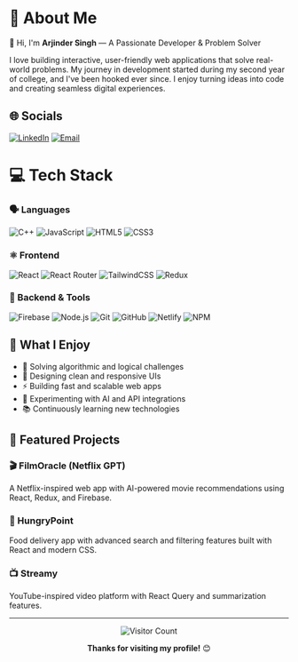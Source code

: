 # 💫 About Me

👋 Hi, I'm **Arjinder Singh** — A Passionate Developer & Problem Solver

I love building interactive, user-friendly web applications that solve real-world problems. My journey in development started during my second year of college, and I've been hooked ever since. I enjoy turning ideas into code and creating seamless digital experiences.

## 🌐 Socials
[![LinkedIn](https://img.shields.io/badge/LinkedIn-0077B5?style=for-the-badge&logo=linkedin&logoColor=white)]([https://linkedin.com/in/arjinder-singh-67457b24a])
[![Email](https://img.shields.io/badge/Email-D14836?style=for-the-badge&logo=gmail&logoColor=white)](mailto:arjinderpurba02@gmail.com)

# 💻 Tech Stack

### 🗣️ Languages
![C++](https://img.shields.io/badge/c++-%2300599C.svg?style=for-the-badge&logo=c%2B%2B&logoColor=white)
![JavaScript](https://img.shields.io/badge/javascript-%23323330.svg?style=for-the-badge&logo=javascript&logoColor=%23F7DF1E)
![HTML5](https://img.shields.io/badge/html5-%23E34F26.svg?style=for-the-badge&logo=html5&logoColor=white)
![CSS3](https://img.shields.io/badge/css3-%231572B6.svg?style=for-the-badge&logo=css3&logoColor=white)

### ⚛️ Frontend
![React](https://img.shields.io/badge/react-%2320232a.svg?style=for-the-badge&logo=react&logoColor=%2361DAFB)
![React Router](https://img.shields.io/badge/React_Router-CA4245?style=for-the-badge&logo=react-router&logoColor=white)
![TailwindCSS](https://img.shields.io/badge/tailwindcss-%2338B2AC.svg?style=for-the-badge&logo=tailwind-css&logoColor=white)
![Redux](https://img.shields.io/badge/redux-%23593d88.svg?style=for-the-badge&logo=redux&logoColor=white)

### 🔧 Backend & Tools
![Firebase](https://img.shields.io/badge/firebase-%23039BE5.svg?style=for-the-badge&logo=firebase)
![Node.js](https://img.shields.io/badge/node.js-6DA55F?style=for-the-badge&logo=node.js&logoColor=white)
![Git](https://img.shields.io/badge/git-%23F05033.svg?style=for-the-badge&logo=git&logoColor=white)
![GitHub](https://img.shields.io/badge/github-%23121011.svg?style=for-the-badge&logo=github&logoColor=white)
![Netlify](https://img.shields.io/badge/netlify-%23000000.svg?style=for-the-badge&logo=netlify&logoColor=#00C7B7)
![NPM](https://img.shields.io/badge/NPM-%23CB3837.svg?style=for-the-badge&logo=npm&logoColor=white)

## 🌟 What I Enjoy
- 🧠 Solving algorithmic and logical challenges
- 🎨 Designing clean and responsive UIs
- ⚡ Building fast and scalable web apps
- 🤖 Experimenting with AI and API integrations
- 📚 Continuously learning new technologies

## 🚀 Featured Projects

### 🎬 FilmOracle (Netflix GPT)
A Netflix-inspired web app with AI-powered movie recommendations using React, Redux, and Firebase.

### 🍔 HungryPoint
Food delivery app with advanced search and filtering features built with React and modern CSS.

### 📺 Streamy
YouTube-inspired video platform with React Query and summarization features.

---

<div align="center">
  
![Visitor Count](https://visitcount.itsvg.in/api?id=ArjinderSingh&label=Profile%20Views&color=0&icon=6&pretty=false)

**Thanks for visiting my profile!** 😊

</div>
